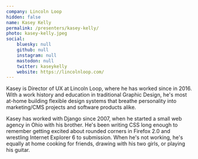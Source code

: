 ```yaml
---
company: Lincoln Loop
hidden: false
name: Kasey Kelly
permalink: /presenters/kasey-kelly/
photo: kasey-kelly.jpeg
social:
    bluesky: null
    github: null
    instagram: null
    mastodon: null
    twitter: kaseykelly
    website: https://lincolnloop.com/
---
```


Kasey is Director of UX at Lincoln Loop, where he has worked since in 2016. With a work history and education in traditional Graphic Design, he's most at-home building flexible design systems that breathe personality into marketing/CMS projects and software products alike.

Kasey has worked with Django since 2007, when he started a small web agency in Ohio with his brother. He's been writing CSS long enough to remember getting excited about rounded corners in Firefox 2.0 and wrestling Internet Explorer 6 to submission. When he's not working, he's equally at home cooking for friends, drawing with his two girls, or playing his guitar.

